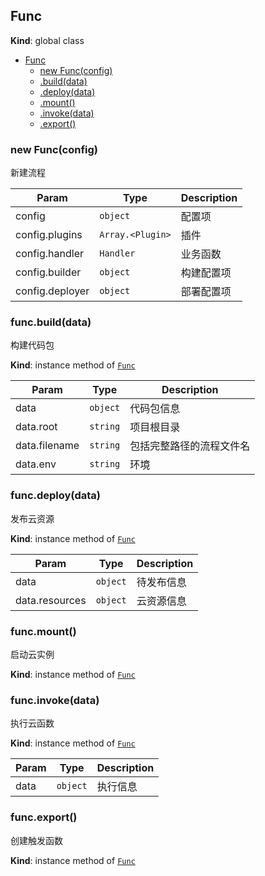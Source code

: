 <a name="Func"></a>

## Func
**Kind**: global class  

* [Func](#Func)
    * [new Func(config)](#new_Func_new)
    * [.build(data)](#Func+build)
    * [.deploy(data)](#Func+deploy)
    * [.mount()](#Func+mount)
    * [.invoke(data)](#Func+invoke)
    * [.export()](#Func+export)

<a name="new_Func_new"></a>

### new Func(config)
新建流程


| Param | Type | Description |
| --- | --- | --- |
| config | <code>object</code> | 配置项 |
| config.plugins | <code>Array.&lt;Plugin&gt;</code> | 插件 |
| config.handler | <code>Handler</code> | 业务函数 |
| config.builder | <code>object</code> | 构建配置项 |
| config.deployer | <code>object</code> | 部署配置项 |

<a name="Func+build"></a>

### func.build(data)
构建代码包

**Kind**: instance method of [<code>Func</code>](#Func)  

| Param | Type | Description |
| --- | --- | --- |
| data | <code>object</code> | 代码包信息 |
| data.root | <code>string</code> | 项目根目录 |
| data.filename | <code>string</code> | 包括完整路径的流程文件名 |
| data.env | <code>string</code> | 环境 |

<a name="Func+deploy"></a>

### func.deploy(data)
发布云资源

**Kind**: instance method of [<code>Func</code>](#Func)  

| Param | Type | Description |
| --- | --- | --- |
| data | <code>object</code> | 待发布信息 |
| data.resources | <code>object</code> | 云资源信息 |

<a name="Func+mount"></a>

### func.mount()
启动云实例

**Kind**: instance method of [<code>Func</code>](#Func)  
<a name="Func+invoke"></a>

### func.invoke(data)
执行云函数

**Kind**: instance method of [<code>Func</code>](#Func)  

| Param | Type | Description |
| --- | --- | --- |
| data | <code>object</code> | 执行信息 |

<a name="Func+export"></a>

### func.export()
创建触发函数

**Kind**: instance method of [<code>Func</code>](#Func)  
